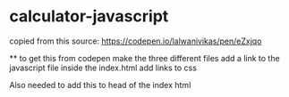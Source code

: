 # calculator-javascript
copied from this source:
https://codepen.io/lalwanivikas/pen/eZxjqo


** to get this from codepen
make the three different files
add a link to the javascript file inside the index.html
add links to css

Also needed to add this to head of the index html
<link href='https://fonts.googleapis.com/css?family=Source+Sans+Pro:300' rel='stylesheet' type='text/css'>


